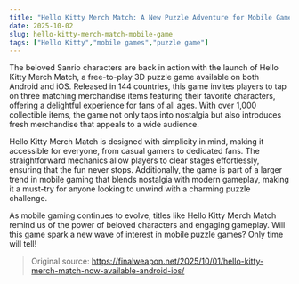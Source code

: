 ```yaml
---
title: "Hello Kitty Merch Match: A New Puzzle Adventure for Mobile Gamers"
date: 2025-10-02
slug: hello-kitty-merch-match-mobile-game
tags: ["Hello Kitty","mobile games","puzzle game"]
---
```


The beloved Sanrio characters are back in action with the launch of Hello Kitty Merch Match, a free-to-play 3D puzzle game available on both Android and iOS. Released in 144 countries, this game invites players to tap on three matching merchandise items featuring their favorite characters, offering a delightful experience for fans of all ages. With over 1,000 collectible items, the game not only taps into nostalgia but also introduces fresh merchandise that appeals to a wide audience.

Hello Kitty Merch Match is designed with simplicity in mind, making it accessible for everyone, from casual gamers to dedicated fans. The straightforward mechanics allow players to clear stages effortlessly, ensuring that the fun never stops. Additionally, the game is part of a larger trend in mobile gaming that blends nostalgia with modern gameplay, making it a must-try for anyone looking to unwind with a charming puzzle challenge.

As mobile gaming continues to evolve, titles like Hello Kitty Merch Match remind us of the power of beloved characters and engaging gameplay. Will this game spark a new wave of interest in mobile puzzle games? Only time will tell!
> Original source: https://finalweapon.net/2025/10/01/hello-kitty-merch-match-now-available-android-ios/